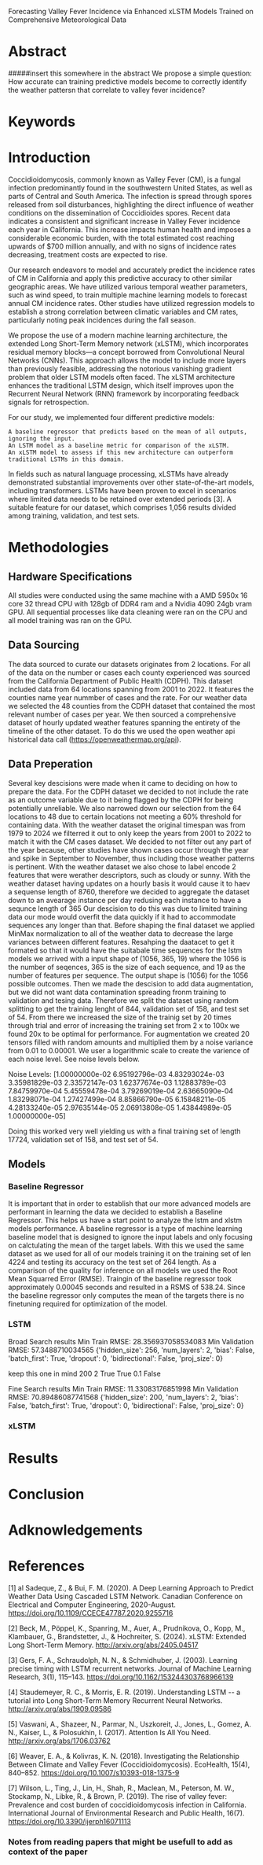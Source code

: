 
Forecasting Valley Fever Incidence via Enhanced xLSTM Models Trained on Comprehensive Meteorological Data

# Abstract 

#####insert this somewhere in the abstract
We propose a simple question: How accurate can training predictive models become to correctly identify the weather pattersn that correlate to valley fever incidence?

# Keywords

# Introduction

Coccidioidomycosis, commonly known as Valley Fever (CM), is a fungal infection predominantly found in the southwestern United States, as well as parts of Central and South America. The infection is spread through spores released from soil disturbances, highlighting the direct influence of weather conditions on the dissemination of Coccidioides spores. Recent data indicates a consistent and significant increase in Valley Fever incidence each year in California. This increase impacts human health and imposes a considerable economic burden, with the total estimated cost reaching upwards of $700 million annually, and with no signs of incidence rates decreasing, treatment costs are expected to rise.

Our research endeavors to model and accurately predict the incidence rates of CM in California and apply this predictive accuracy to other similar geographic areas. We have utilized various temporal weather parameters, such as wind speed, to train multiple machine learning models to forecast annual CM incidence rates. Other studies have utilized regression models to establish a strong correlation between climatic variables and CM rates, particularly noting peak incidences during the fall season.

We propose the use of a modern machine learning architecture, the extended Long Short-Term Memory network (xLSTM), which incorporates residual memory blocks—a concept borrowed from Convolutional Neural Networks (CNNs). This approach allows the model to include more layers than previously feasible, addressing the notorious vanishing gradient problem that older LSTM models often faced. The xLSTM architecture enhances the traditional LSTM design, which itself improves upon the Recurrent Neural Network (RNN) framework by incorporating feedback signals for retrospection.

For our study, we implemented four different predictive models:

    A baseline regressor that predicts based on the mean of all outputs, ignoring the input.
    An LSTM model as a baseline metric for comparison of the xLSTM.
    An xLSTM model to assess if this new architecture can outperform traditional LSTMs in this domain.

In fields such as natural language processing, xLSTMs have already demonstrated substantial improvements over other state-of-the-art models, including transformers. LSTMs have been proven to excel in scenarios where limited data needs to be retained over extended periods [3]. A suitable feature for our dataset, which comprises 1,056 results divided among training, validation, and test sets.

# Methodologies

## Hardware Specifications
All studies were conducted using the same machine with a AMD 5950x 16 core 32 thread CPU with 128gb of DDR4 ram and a Nvidia 4090 24gb vram GPU. All sequential processes like data cleaning were ran on the CPU and all model training was ran on the GPU. 

## Data Sourcing
The data sourced to curate our datasets originates from 2 locations. For all of the data on the number or cases each county experienced was sourced from the California Department of Public Health (CDPH). This dataset included data from 64 locations spanning from 2001 to 2022. It features the counties name year nummber of cases and the rate. For our weather data we selected the 48 counties from the CDPH dataset that contained the most relevant number of cases per year. We then sourced a comprehensive dataset of hourly updated weather features spanning the entirety of the timeline of the other dataset. To do this we used the open weather api historical data call (https://openweathermap.org/api).

## Data Preperation
Several key descisions were made when it came to deciding on how to prepare the data. For the CDPH dataset we decided to not include the rate as an outcome variable due to it being flagged by the CDPH for being potentially unreliable. We also narrowed down our selection from the 64 locations to 48 due to certain locations not meeting a 60% threshold for containing data. With the weather dataset the original timespan was from 1979 to 2024 we filterred it out to only keep the years from 2001 to 2022 to match it with the CM cases dataset. We decided to not filter out any part of the year because, other studies have shown cases occur through the year and spike in September to November, thus including those weather patterns is pertinent. With the weather dataset we also chose to label encode 2 features that were werather descriptors, such as cloudy or sunny. With the weather dataset having updates on a hourly basis it would cause it to haev a sequense length of 8760, therefore we decided to aggregate the dataset down to an avearage instance per day redusing each instance to have a sequnce length of 365 Our descision to do this was due to  limited training data our mode would overfit the data quickly if it had to accommodate sequences any longer than that. Before shaping the final dataset we applied MinMax normalization to all of the weather data to decrease the large variances between different features. Resahping the daatacet to get it formated so that it would have the suitabale time sequences for the lstm models we arrived with a input shape of (1056, 365, 19) where the 1056 is the number of seqences, 365 is the size of each sequence, and 19 as the number of features per sequence. The output shape is (1056) for the 1056 possible outcomes. Then we made the descision to add data augmentation, but we did not want data contamination spreading fronm training to validation and tesing data. Therefore we split the dataset using random splitting to get the training lenght of 844, validation set of 158, and test set of 54. From there we increased the size of the trainig set by 20 times through trial and error of increasing the training set from 2 x to 100x we found 20x to be optimal for performance. For augmentation we created 20 tensors filled with random amounts and multiplied them by a noise variance from 0.01 to 0.00001. We user a logarithmic scale to create the varience of each noise level. See noise levels below. 

Noise Levels: [1.00000000e-02 6.95192796e-03 4.83293024e-03 3.35981829e-03
 2.33572147e-03 1.62377674e-03 1.12883789e-03 7.84759970e-04
 5.45559478e-04 3.79269019e-04 2.63665090e-04 1.83298071e-04
 1.27427499e-04 8.85866790e-05 6.15848211e-05 4.28133240e-05
 2.97635144e-05 2.06913808e-05 1.43844989e-05 1.00000000e-05]

Doing this worked very well yielding us with a final training set of length 17724, validation set of 158, and test set of 54.

## Models

### Baseline Regressor

It is important that in order to establish that our more advanced models are performant in learning the data we decided to establish a Baseline Regressor. This helps us have a start point to analyze  the lstm and xlstm models performance. A baseline regressor is a type of machine learning baseline model that is designed to ignore the input labels and only focusing on calctulating the mean of the target labels. With this we used the same dataset as we used for all of our models training it on the training set of len 4224 and testing its accuracy on the test set of 264 length. As a comparison of the quality for inference on all models we used the Root Mean Squarred Error (RMSE). Traingin of the baseline regressor took approximately 0.00045 seconds and resulted in a RSMS of 538.24. Since the baseline regressor only computes the mean of the targets there is no finetuning required for optimization of the model.

### LSTM

Broad Search results
Min Train RMSE: 28.356937058534083
Min Validation RMSE: 57.3488710034565
{'hidden_size': 256, 'num_layers': 2, 'bias': False, 'batch_first': True, 'dropout': 0, 'bidirectional': False, 'proj_size': 0}

keep this one in mind
200 2 True True 0.1 False 

Fine Search results
Min Train RMSE: 11.33083176851998
Min Validation RMSE: 70.89486087741568
{'hidden_size': 200, 'num_layers': 2, 'bias': False, 'batch_first': True, 'dropout': 0, 'bidirectional': False, 'proj_size': 0}


### xLSTM

# Results 

# Conclusion

# Adknowledgements

# References

[1]    al Sadeque, Z., & Bui, F. M. (2020). A Deep Learning Approach to Predict Weather Data Using Cascaded LSTM Network. Canadian Conference on Electrical and Computer Engineering, 2020-August. https://doi.org/10.1109/CCECE47787.2020.9255716

[2]  Beck, M., Pöppel, K., Spanring, M., Auer, A., Prudnikova, O., Kopp, M., Klambauer, G., Brandstetter, J., & Hochreiter, S. (2024). xLSTM: Extended Long Short-Term Memory. http://arxiv.org/abs/2405.04517

[3]     Gers, F. A., Schraudolph, N. N., & Schmidhuber, J. (2003). Learning precise timing with LSTM recurrent networks. Journal of Machine Learning Research, 3(1), 115–143. https://doi.org/10.1162/153244303768966139

[4]    Staudemeyer, R. C., & Morris, E. R. (2019). Understanding LSTM -- a tutorial into Long Short-Term Memory Recurrent Neural Networks. http://arxiv.org/abs/1909.09586

[5]  Vaswani, A., Shazeer, N., Parmar, N., Uszkoreit, J., Jones, L., Gomez, A. N., Kaiser, L., & Polosukhin, I. (2017). Attention Is All You Need. http://arxiv.org/abs/1706.03762

[6]  Weaver, E. A., & Kolivras, K. N. (2018). Investigating the Relationship Between Climate and Valley Fever (Coccidioidomycosis). EcoHealth, 15(4), 840–852. https://doi.org/10.1007/s10393-018-1375-9

[7]  Wilson, L., Ting, J., Lin, H., Shah, R., Maclean, M., Peterson, M. W., Stockamp, N., Libke, R., & Brown, P. (2019). The rise of valley fever: Prevalence and cost burden of coccidioidomycosis infection in California. International Journal of Environmental Research and Public Health, 16(7). https://doi.org/10.3390/ijerph16071113

### Notes from reading papers that might be usefull to add as context of the paper

